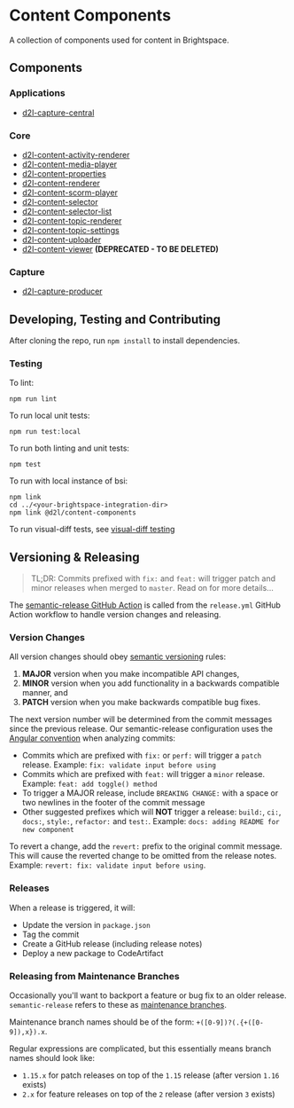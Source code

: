 # Content Components

A collection of components used for content in Brightspace.

## Components

### Applications
* [d2l-capture-central](applications/d2l-capture-central)

### Core
* [d2l-content-activity-renderer](core/d2l-content-activity-renderer)
* [d2l-content-media-player](core/d2l-content-media-player)
* [d2l-content-properties](core/d2l-content-properties)
* [d2l-content-renderer](core/d2l-content-renderer)
* [d2l-content-scorm-player](core/d2l-content-scorm-player)
* [d2l-content-selector](core/d2l-content-selector)
* [d2l-content-selector-list](core/d2l-content-selector-list)
* [d2l-content-topic-renderer](core/d2l-content-topic-renderer)
* [d2l-content-topic-settings](core/d2l-content-topic-settings)
* [d2l-content-uploader](core/d2l-content-uploader)
* [d2l-content-viewer](core/d2l-content-viewer) **(DEPRECATED - TO BE DELETED)**

### Capture
* [d2l-capture-producer](capture/d2l-capture-producer)

## Developing, Testing and Contributing

After cloning the repo, run `npm install` to install dependencies.

### Testing

To lint:

```shell
npm run lint
```

To run local unit tests:

```shell
npm run test:local
```

To run both linting and unit tests:

```shell
npm test
```


To run with local instance of bsi:
```shell
npm link
cd ../<your-brightspace-integration-dir>
npm link @d2l/content-components
```

To run visual-diff tests, see [visual-diff testing](https://github.com/BrightspaceUI/core#visual-diff-testing)


## Versioning & Releasing

> TL;DR: Commits prefixed with `fix:` and `feat:` will trigger patch and minor releases when merged to `master`. Read on for more details...

The [semantic-release GitHub Action](https://github.com/BrightspaceUI/actions/tree/main/semantic-release) is called from the `release.yml` GitHub Action workflow to handle version changes and releasing.

### Version Changes

All version changes should obey [semantic versioning](https://semver.org/) rules:
1. **MAJOR** version when you make incompatible API changes,
2. **MINOR** version when you add functionality in a backwards compatible manner, and
3. **PATCH** version when you make backwards compatible bug fixes.

The next version number will be determined from the commit messages since the previous release. Our semantic-release configuration uses the [Angular convention](https://github.com/conventional-changelog/conventional-changelog/tree/master/packages/conventional-changelog-angular) when analyzing commits:
* Commits which are prefixed with `fix:` or `perf:` will trigger a `patch` release. Example: `fix: validate input before using`
* Commits which are prefixed with `feat:` will trigger a `minor` release. Example: `feat: add toggle() method`
* To trigger a MAJOR release, include `BREAKING CHANGE:` with a space or two newlines in the footer of the commit message
* Other suggested prefixes which will **NOT** trigger a release: `build:`, `ci:`, `docs:`, `style:`, `refactor:` and `test:`. Example: `docs: adding README for new component`

To revert a change, add the `revert:` prefix to the original commit message. This will cause the reverted change to be omitted from the release notes. Example: `revert: fix: validate input before using`.

### Releases

When a release is triggered, it will:
* Update the version in `package.json`
* Tag the commit
* Create a GitHub release (including release notes)
* Deploy a new package to CodeArtifact

### Releasing from Maintenance Branches

Occasionally you'll want to backport a feature or bug fix to an older release. `semantic-release` refers to these as [maintenance branches](https://semantic-release.gitbook.io/semantic-release/usage/workflow-configuration#maintenance-branches).

Maintenance branch names should be of the form: `+([0-9])?(.{+([0-9]),x}).x`.

Regular expressions are complicated, but this essentially means branch names should look like:
* `1.15.x` for patch releases on top of the `1.15` release (after version `1.16` exists)
* `2.x` for feature releases on top of the `2` release (after version `3` exists)
